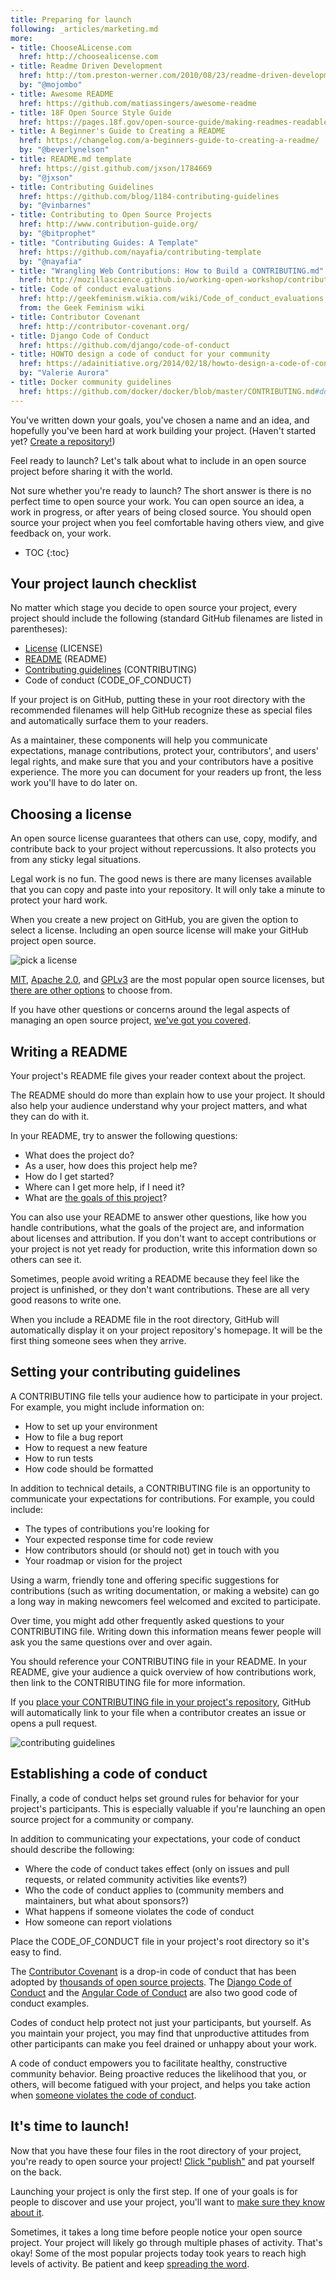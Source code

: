 ```yaml
---
title: Preparing for launch
following: _articles/marketing.md
more:
- title: ChooseALicense.com
  href: http://choosealicense.com
- title: Readme Driven Development
  href: http://tom.preston-werner.com/2010/08/23/readme-driven-development.html
  by: "@mojombo"
- title: Awesome README
  href: https://github.com/matiassingers/awesome-readme
- title: 18F Open Source Style Guide
  href: https://pages.18f.gov/open-source-guide/making-readmes-readable/
- title: A Beginner's Guide to Creating a README
  href: https://changelog.com/a-beginners-guide-to-creating-a-readme/
  by: "@beverlynelson"
- title: README.md template
  href: https://gist.github.com/jxson/1784669
  by: "@jxson"
- title: Contributing Guidelines
  href: https://github.com/blog/1184-contributing-guidelines
  by: "@vinbarnes"
- title: Contributing to Open Source Projects
  href: http://www.contribution-guide.org/
  by: "@bitprophet"
- title: "Contributing Guides: A Template"
  href: https://github.com/nayafia/contributing-template
  by: "@nayafia"
- title: "Wrangling Web Contributions: How to Build a CONTRIBUTING.md"
  href: http://mozillascience.github.io/working-open-workshop/contributing/
- title: Code of conduct evaluations
  href: http://geekfeminism.wikia.com/wiki/Code_of_conduct_evaluations
  from: the Geek Feminism wiki
- title: Contributor Covenant
  href: http://contributor-covenant.org/
- title: Django Code of Conduct
  href: https://github.com/django/code-of-conduct
- title: HOWTO design a code of conduct for your community
  href: https://adainitiative.org/2014/02/18/howto-design-a-code-of-conduct-for-your-community/
  by: "Valerie Aurora"
- title: Docker community guidelines
  href: https://github.com/docker/docker/blob/master/CONTRIBUTING.md#docker-community-guidelines
---
```


You've written down your goals, you've chosen a name and an idea, and hopefully you've been hard at work building your project. (Haven't started yet? [Create a repository!](https://help.github.com/articles/create-a-repo/))

Feel ready to launch? Let's talk about what to include in an open source project before sharing it with the world.

Not sure whether you're ready to launch? The short answer is there is no perfect time to open source your work. You can open source an idea, a work in progress, or after years of being closed source. You should open source your project when you feel comfortable having others view, and give feedback on, your work.

* TOC
{:toc}

## Your project launch checklist

No matter which stage you decide to open source your project, every project should include the following (standard GitHub filenames are listed in parentheses):

* [License](https://help.github.com/articles/open-source-licensing/#where-does-the-license-live-on-my-repository) (LICENSE)
* [README](https://help.github.com/articles/create-a-repo/#commit-your-first-change) (README)
* [Contributing guidelines](https://help.github.com/articles/setting-guidelines-for-repository-contributors/) (CONTRIBUTING)
* Code of conduct (CODE_OF_CONDUCT)

If your project is on GitHub, putting these in your root directory with the recommended filenames will help GitHub recognize these as special files and automatically surface them to your readers.

As a maintainer, these components will help you communicate expectations, manage contributions, protect your, contributors', and users' legal rights, and make sure that you and your contributors have a positive experience. The more you can document for your readers up front, the less work you'll have to do later on.

## Choosing a license

An open source license guarantees that others can use, copy, modify, and contribute back to your project without repercussions. It also protects you from any sticky legal situations.

Legal work is no fun. The good news is there are many licenses available that you can copy and paste into your repository. It will only take a minute to protect your hard work.

When you create a new project on GitHub, you are given the option to select a license. Including an open source license will make your GitHub project open source.

![pick a license](/assets/images/getting-started/repository-license-picker.png)

[MIT](http://choosealicense.com/licenses/mit/), [Apache 2.0](http://choosealicense.com/licenses/apache-2.0/), and [GPLv3](http://choosealicense.com/licenses/gpl-3.0/) are the most popular open source licenses, but [there are other options](http://choosealicense.com) to choose from.

If you have other questions or concerns around the legal aspects of managing an open source project, [we've got you covered](../legal/).

## Writing a README

Your project's README file gives your reader context about the project.

The README should do more than explain how to use your project. It should also help your audience understand why your project matters, and what they can do with it.

In your README, try to answer the following questions:

* What does the project do?
* As a user, how does this project help me?
* How do I get started?
* Where can I get more help, if I need it?
* What are [the goals of this project](../setting-expectations/)?

You can also use your README to answer other questions, like how you handle contributions, what the goals of the project are, and information about licenses and attribution. If you don't want to accept contributions or your project is not yet ready for production, write this information down so others can see it.

Sometimes, people avoid writing a README because they feel like the project is unfinished, or they don't want contributions. These are all very good reasons to write one.

When you include a README file in the root directory, GitHub will automatically display it on your project repository's homepage. It will be the first thing someone sees when they arrive.

## Setting your contributing guidelines

A CONTRIBUTING file tells your audience how to participate in your project. For example, you might include information on:

* How to set up your environment
* How to file a bug report
* How to request a new feature
* How to run tests
* How code should be formatted

In addition to technical details, a CONTRIBUTING file is an opportunity to communicate your expectations for contributions. For example, you could include:

* The types of contributions you're looking for
* Your expected response time for code review
* How contributors should (or should not) get in touch with you
* Your roadmap or vision for the project

Using a warm, friendly tone and offering specific suggestions for contributions (such as writing documentation, or making a website) can go a long way in making newcomers feel welcomed and excited to participate.

Over time, you might add other frequently asked questions to your CONTRIBUTING file. Writing down this information means fewer people will ask you the same questions over and over again.

You should reference your CONTRIBUTING file in your README. In your README, give your audience a quick overview of how contributions work, then link to the CONTRIBUTING file for more information.

If you [place your CONTRIBUTING file in your project's repository](https://help.github.com/articles/setting-guidelines-for-repository-contributors/), GitHub will automatically link to your file when a contributor creates an issue or opens a pull request.

![contributing guidelines](/assets/images/getting-started/Contributing-guidelines.jpg)

## Establishing a code of conduct

Finally, a code of conduct helps set ground rules for behavior for your project's participants. This is especially valuable if you're launching an open source project for a community or company.

In addition to communicating your expectations, your code of conduct should describe the following:

* Where the code of conduct takes effect (only on issues and pull requests, or related community activities like events?)
* Who the code of conduct applies to (community members and maintainers, but what about sponsors?)
* What happens if someone violates the code of conduct
* How someone can report violations

Place the CODE_OF_CONDUCT file in your project's root directory so it's easy to find.

The [Contributor Covenant](http://contributor-covenant.org/) is a drop-in code of conduct that has been adopted by [thousands of open source projects](http://contributor-covenant.org/adopters/). The [Django Code of Conduct](https://www.djangoproject.com/conduct/) and the [Angular Code of Conduct](https://github.com/angular/code-of-conduct/blob/master/CODE_OF_CONDUCT.md) are also two good code of conduct examples.

Codes of conduct help protect not just your participants, but yourself. As you maintain your project, you may find that unproductive attitudes from other participants can make you feel drained or unhappy about your work.

A code of conduct empowers you to facilitate healthy, constructive community behavior. Being proactive reduces the likelihood that you, or others, will become fatigued with your project, and helps you take action when [someone violates the code of conduct](../../troubleshooting/conduct/).

## It's time to launch!

Now that you have these four files in the root directory of your project, you're ready to open source your project! [Click "publish"](https://help.github.com/articles/making-a-private-repository-public/) and pat yourself on the back.

Launching your project is only the first step. If one of your goals is for people to discover and use your project, you'll want to [make sure they know about it](../../marketing/).

Sometimes, it takes a long time before people notice your open source project. Your project will likely go through multiple phases of activity. That's okay! Some of the most popular projects today took years to reach high levels of activity. Be patient and keep [spreading the word](../../marketing/spreading-word/).
